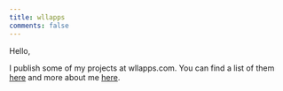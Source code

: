 ```yaml
---
title: wllapps
comments: false
---
```


Hello,

I publish some of my projects at wllapps.com. You can find a list of them [here](/tags/project) and more about me [here](/about). 




	






